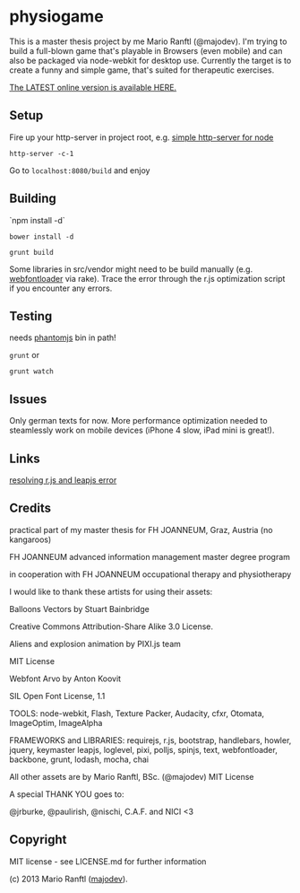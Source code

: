 <h1>physiogame</h1>
This is a master thesis project by me Mario Ranftl (@majodev). I'm trying to build a full-blown game that's playable in Browsers (even mobile) and can also be packaged via node-webkit for desktop use. Currently the target is to create a funny and simple game, that's suited for therapeutic exercises. 

<a href="http://majodev.com/pixi">The LATEST online version is available HERE.</a>

<h2>Setup</h2>
Fire up your http-server in project root, e.g. <a href="https://npmjs.org/package/http-server">simple http-server for node</a>

`http-server -c-1`

Go to `localhost:8080/build` and enjoy

<h2>Building</h2>
`npm install -d`

`bower install -d`

`grunt build`

Some libraries in src/vendor might need to be build manually (e.g. <a href="https://github.com/typekit/webfontloader">webfontloader</a> via rake). Trace the error through the r.js optimization script if you encounter any errors.

<h2>Testing</h2>
needs <a href="http://phantomjs.org/">phantomjs</a> bin in path!

`grunt` or 

`grunt watch`

<h2>Issues</h2>
Only german texts for now.
More performance optimization needed to steamlessly work on mobile devices (iPhone 4 slow, iPad mini is great!).

<h2>Links</h2>
<a href="https://github.com/majodev/leap-requirejs-optimization-error">resolving r.js and leapjs error</a>

<h2>Credits</h2>
practical part of my master thesis for FH JOANNEUM, Graz, Austria (no kangaroos)

FH JOANNEUM advanced information management master degree program

in cooperation with FH JOANNEUM occupational therapy and physiotherapy

I would like to thank these artists for using their assets:  

Balloons Vectors by Stuart Bainbridge 

Creative Commons Attribution-Share Alike 3.0 License. 

Aliens and explosion animation by PIXI.js team 

MIT License 

Webfont Arvo by Anton Koovit

SIL Open Font License, 1.1 
        
TOOLS: node-webkit, Flash, Texture Packer, Audacity, cfxr, Otomata, ImageOptim, ImageAlpha 

FRAMEWORKS and LIBRARIES: requirejs, r.js, bootstrap, handlebars, howler, jquery, keymaster leapjs, loglevel, pixi, polljs, spinjs, text, webfontloader, backbone, grunt, lodash, mocha, chai  

All other assets are by Mario Ranftl, BSc. (@majodev) MIT License 

A special THANK YOU goes to: 

@jrburke, @paulirish, @nischi, C.A.F. and NICI <3

<h2>Copyright</h2>
MIT license - see LICENSE.md for further information

(c) 2013 Mario Ranftl (<a href="http://www.majodev.com">majodev</a>).